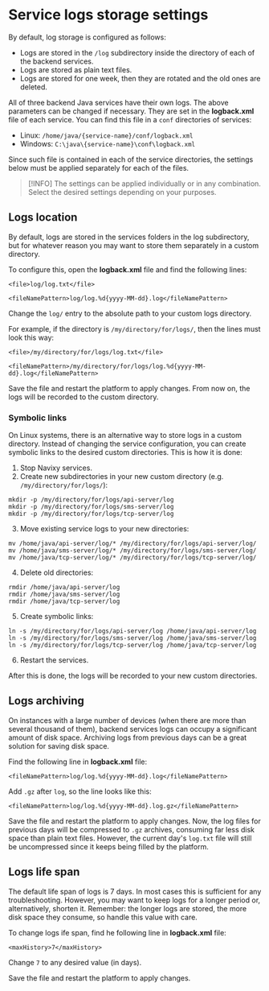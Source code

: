 # Service logs storage settings

By default, log storage is configured as follows:

- Logs are stored in the `/log` subdirectory inside the directory of each of the backend services.
- Logs are stored as plain text files.
- Logs are stored for one week, then they are rotated and the old ones are deleted.

All of three backend Java services have their own logs. The above parameters can be changed if necessary. They are set in the **logback.xml** file of each service. You can find this file in a `conf` directories of services:

- Linux: `/home/java/{service-name}/conf/logback.xml`
- Windows: `C:\java\{service-name}\conf\logback.xml`

Since such file is contained in each of the service directories, the settings below must be applied separately for each of the files.

> [!INFO]
> The settings can be applied individually or in any combination. Select the desired settings depending on your purposes.

## Logs location

By default, logs are stored in the services folders in the log subdirectory, but for whatever reason you may want to store them separately in a custom directory.

To configure this, open the **logback.xml** file and find the following lines:

```
<file>log/log.txt</file>

<fileNamePattern>log/log.%d{yyyy-MM-dd}.log</fileNamePattern>
```

Change the `log/` entry to the absolute path to your custom logs directory.

For example, if the directory is `/my/directory/for/logs/`, then the lines must look this way:

```
<file>/my/directory/for/logs/log.txt</file>

<fileNamePattern>/my/directory/for/logs/log.%d{yyyy-MM-dd}.log</fileNamePattern>
```

Save the file and restart the platform to apply changes. From now on, the logs will be recorded to the custom directory.

### Symbolic links

On Linux systems, there is an alternative way to store logs in a custom directory. Instead of changing the service configuration, you can create symbolic links to the desired custom directories. This is how it is done:

1. Stop Navixy services.
2. Create new subdirectories in your new custom directory (e.g. `/my/directory/for/logs/`):

```
mkdir -p /my/directory/for/logs/api-server/log
mkdir -p /my/directory/for/logs/sms-server/log
mkdir -p /my/directory/for/logs/tcp-server/log
```

3. Move existing service logs to your new directories:

```
mv /home/java/api-server/log/* /my/directory/for/logs/api-server/log/
mv /home/java/sms-server/log/* /my/directory/for/logs/sms-server/log/
mv /home/java/tcp-server/log/* /my/directory/for/logs/tcp-server/log/
```

4. Delete old directories:

```
rmdir /home/java/api-server/log
rmdir /home/java/sms-server/log
rmdir /home/java/tcp-server/log
```

5. Create symbolic links:

```
ln -s /my/directory/for/logs/api-server/log /home/java/api-server/log
ln -s /my/directory/for/logs/sms-server/log /home/java/sms-server/log
ln -s /my/directory/for/logs/tcp-server/log /home/java/tcp-server/log
```

6. Restart the services.

After this is done, the logs will be recorded to your new custom directories.

## Logs archiving

On instances with a large number of devices (when there are more than several thousand of them), backend services logs can occupy a significant amount of disk space. Archiving logs from previous days can be a great solution for saving disk space.

Find the following line in **logback.xml** file:

```
<fileNamePattern>log/log.%d{yyyy-MM-dd}.log</fileNamePattern>
```

Add `.gz` after `log`, so the line looks like this:

```
<fileNamePattern>log/log.%d{yyyy-MM-dd}.log.gz</fileNamePattern>
```

Save the file and restart the platform to apply changes. Now, the log files for previous days will be compressed to `.gz` archives, consuming far less disk space than plain text files. However, the current day's `log.txt` file will still be uncompressed since it keeps being filled by the platform.

## Logs life span

The default life span of logs is 7 days. In most cases this is sufficient for any troubleshooting. However, you may want to keep logs for a longer period or, alternatively, shorten it. Remember: the longer logs are stored, the more disk space they consume, so handle this value with care.

To change logs ife span, find he following line in **logback.xml** file:

```
<maxHistory>7</maxHistory>
```

Change `7` to any desired value (in days).

Save the file and restart the platform to apply changes.